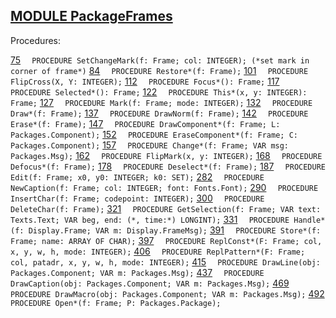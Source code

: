 
## [MODULE PackageFrames](https://github.com/io-core/Mod/blob/main/PackageFrames.Mod)

Procedures:

[75](https://github.com/io-core/Mod/blob/main/PackageFrames.Mod#75) `  PROCEDURE SetChangeMark(f: Frame; col: INTEGER); (*set mark in corner of frame*)`
[84](https://github.com/io-core/Mod/blob/main/PackageFrames.Mod#84) `  PROCEDURE Restore*(f: Frame);`
[101](https://github.com/io-core/Mod/blob/main/PackageFrames.Mod#101) `  PROCEDURE FlipCross(X, Y: INTEGER);`
[112](https://github.com/io-core/Mod/blob/main/PackageFrames.Mod#112) `  PROCEDURE Focus*(): Frame;`
[117](https://github.com/io-core/Mod/blob/main/PackageFrames.Mod#117) `  PROCEDURE Selected*(): Frame;`
[122](https://github.com/io-core/Mod/blob/main/PackageFrames.Mod#122) `  PROCEDURE This*(x, y: INTEGER): Frame;`
[127](https://github.com/io-core/Mod/blob/main/PackageFrames.Mod#127) `  PROCEDURE Mark(f: Frame; mode: INTEGER);`
[132](https://github.com/io-core/Mod/blob/main/PackageFrames.Mod#132) `  PROCEDURE Draw*(f: Frame);`
[137](https://github.com/io-core/Mod/blob/main/PackageFrames.Mod#137) `  PROCEDURE DrawNorm(f: Frame);`
[142](https://github.com/io-core/Mod/blob/main/PackageFrames.Mod#142) `  PROCEDURE Erase*(f: Frame);`
[147](https://github.com/io-core/Mod/blob/main/PackageFrames.Mod#147) `  PROCEDURE DrawComponent*(f: Frame; L: Packages.Component);`
[152](https://github.com/io-core/Mod/blob/main/PackageFrames.Mod#152) `  PROCEDURE EraseComponent*(f: Frame; C: Packages.Component);`
[157](https://github.com/io-core/Mod/blob/main/PackageFrames.Mod#157) `  PROCEDURE Change*(f: Frame; VAR msg: Packages.Msg);`
[162](https://github.com/io-core/Mod/blob/main/PackageFrames.Mod#162) `  PROCEDURE FlipMark(x, y: INTEGER);`
[168](https://github.com/io-core/Mod/blob/main/PackageFrames.Mod#168) `  PROCEDURE Defocus*(f: Frame);`
[178](https://github.com/io-core/Mod/blob/main/PackageFrames.Mod#178) `  PROCEDURE Deselect*(f: Frame);`
[187](https://github.com/io-core/Mod/blob/main/PackageFrames.Mod#187) `  PROCEDURE Edit(f: Frame; x0, y0: INTEGER; k0: SET);`
[282](https://github.com/io-core/Mod/blob/main/PackageFrames.Mod#282) `  PROCEDURE NewCaption(f: Frame; col: INTEGER; font: Fonts.Font);`
[290](https://github.com/io-core/Mod/blob/main/PackageFrames.Mod#290) `  PROCEDURE InsertChar(f: Frame; codepoint: INTEGER);`
[300](https://github.com/io-core/Mod/blob/main/PackageFrames.Mod#300) `  PROCEDURE DeleteChar(f: Frame);`
[321](https://github.com/io-core/Mod/blob/main/PackageFrames.Mod#321) `  PROCEDURE GetSelection(f: Frame; VAR text: Texts.Text; VAR beg, end: (*, time:*) LONGINT);`
[331](https://github.com/io-core/Mod/blob/main/PackageFrames.Mod#331) `  PROCEDURE Handle*(f: Display.Frame; VAR m: Display.FrameMsg);`
[391](https://github.com/io-core/Mod/blob/main/PackageFrames.Mod#391) `  PROCEDURE Store*(f: Frame; name: ARRAY OF CHAR);`
[397](https://github.com/io-core/Mod/blob/main/PackageFrames.Mod#397) `  PROCEDURE ReplConst*(F: Frame; col, x, y, w, h, mode: INTEGER);`
[406](https://github.com/io-core/Mod/blob/main/PackageFrames.Mod#406) `  PROCEDURE ReplPattern*(F: Frame; col, patadr, x, y, w, h, mode: INTEGER);`
[415](https://github.com/io-core/Mod/blob/main/PackageFrames.Mod#415) `  PROCEDURE DrawLine(obj: Packages.Component; VAR m: Packages.Msg);`
[437](https://github.com/io-core/Mod/blob/main/PackageFrames.Mod#437) `  PROCEDURE DrawCaption(obj: Packages.Component; VAR m: Packages.Msg);`
[469](https://github.com/io-core/Mod/blob/main/PackageFrames.Mod#469) `  PROCEDURE DrawMacro(obj: Packages.Component; VAR m: Packages.Msg);`
[492](https://github.com/io-core/Mod/blob/main/PackageFrames.Mod#492) `  PROCEDURE Open*(f: Frame; P: Packages.Package);`
